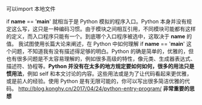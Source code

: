 可以import  本地文件

if __name__ == '__main__' 就相当于是 Python 模拟的程序入口。Python 本身并没有规定这么写，这只是一种编码习惯。由于模块之间相互引用，不同模块可能都有这样的定义，而入口程序只能有一个。到底哪个入口程序被选中，这取决于 __name__ 的值。
我试图使用长篇大论来阐述，在 Python 中如何理解 if __name__ == '__main__' 这个问题，不知道我有没有描述得足够的明白。Python 的确是简单的，优雅的，但也有很多问题是不太容易理解的，例如很多高级的特性，像元类、生成器表达式、描述符、协程等。**Python 并没有在太多的地方规定要如何如何，很多的用法只是惯用法**，例如 self 和本文讨论的内容。这些用法或是为了让代码看起来更优雅，或是前人的经验。使用 Python 是有无限可能的，你可以写出很多简洁优雅的代码。
http://blog.konghy.cn/2017/04/24/python-entry-program/
**非常重要的思想**
